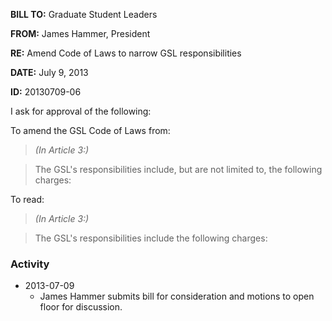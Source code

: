 **BILL TO:** Graduate Student Leaders

**FROM:** James Hammer, President

**RE:** Amend Code of Laws to narrow GSL responsibilities

**DATE:** July 9, 2013

**ID:** 20130709-06

I ask for approval of the following:

To amend the GSL Code of Laws from:

> *(In Article 3:)*

> The GSL's responsibilities include, but are not limited to, the following charges:

To read:

> *(In Article 3:)*

> The GSL's responsibilities include the following charges:

### Activity

* 2013-07-09
    * James Hammer submits bill for consideration and motions to open floor for discussion.